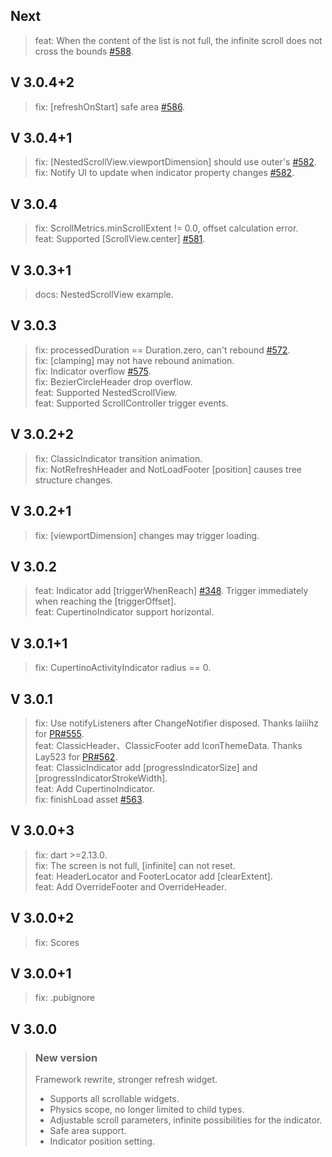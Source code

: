 ## Next
> feat: When the content of the list is not full, the infinite scroll does not cross the bounds [#588](https://github.com/xuelongqy/flutter_easy_refresh/pull/588).  

## V 3.0.4+2
> fix: [refreshOnStart] safe area [#586](https://github.com/xuelongqy/flutter_easy_refresh/pull/586).  

## V 3.0.4+1
> fix: [NestedScrollView.viewportDimension] should use outer's [#582](https://github.com/xuelongqy/flutter_easy_refresh/pull/582).  
> fix: Notify UI to update when indicator property changes [#582](https://github.com/xuelongqy/flutter_easy_refresh/pull/582).  

## V 3.0.4
> fix: ScrollMetrics.minScrollExtent != 0.0, offset calculation error.  
> feat: Supported [ScrollView.center] [#581](https://github.com/xuelongqy/flutter_easy_refresh/pull/581).  

## V 3.0.3+1
> docs: NestedScrollView example.   

## V 3.0.3
> fix: processedDuration == Duration.zero, can't rebound [#572](https://github.com/xuelongqy/flutter_easy_refresh/pull/572).   
> fix: [clamping] may not have rebound animation.   
> fix: Indicator overflow [#575](https://github.com/xuelongqy/flutter_easy_refresh/pull/575).  
> fix: BezierCircleHeader drop overflow.   
> feat: Supported NestedScrollView.  
> feat: Supported ScrollController trigger events.  

## V 3.0.2+2
> fix: ClassicIndicator transition animation.  
> fix: NotRefreshHeader and NotLoadFooter [position] causes tree structure changes.  

## V 3.0.2+1
> fix: [viewportDimension] changes may trigger loading.  

## V 3.0.2
> feat: Indicator add [triggerWhenReach] [#348](https://github.com/xuelongqy/flutter_easy_refresh/pull/348). Trigger immediately when reaching the [triggerOffset].  
> feat: CupertinoIndicator support horizontal.  

## V 3.0.1+1
> fix: CupertinoActivityIndicator radius == 0.  

## V 3.0.1
> fix: Use notifyListeners after ChangeNotifier disposed. Thanks laiiihz for [PR#555](https://github.com/xuelongqy/flutter_easy_refresh/pull/555).  
> feat: ClassicHeader、ClassicFooter add IconThemeData. Thanks Lay523 for [PR#562](https://github.com/xuelongqy/flutter_easy_refresh/pull/562).  
> feat: ClassicIndicator add [progressIndicatorSize] and [progressIndicatorStrokeWidth].  
> feat: Add CupertinoIndicator.  
> fix: finishLoad asset [#563](https://github.com/xuelongqy/flutter_easy_refresh/pull/563).

## V 3.0.0+3
> fix: dart >=2.13.0.  
> fix: The screen is not full, [infinite] can not reset.  
> feat: HeaderLocator and FooterLocator add [clearExtent].  
> feat: Add OverrideFooter and OverrideHeader.  

## V 3.0.0+2
> fix: Scores

## V 3.0.0+1
> fix: .pubignore

## V 3.0.0
> ### New version
> Framework rewrite, stronger refresh widget.  
> - Supports all scrollable widgets.  
> - Physics scope, no longer limited to child types.  
> - Adjustable scroll parameters, infinite possibilities for the indicator.  
> - Safe area support.  
> - Indicator position setting.  
